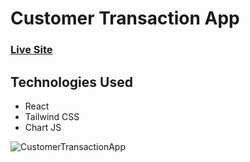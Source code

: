 # Customer Transaction App

### [Live Site](https://omart98.github.io/customer_transaction_app/)

## Technologies Used

- React
- Tailwind CSS
- Chart JS

![CustomerTransactionApp](https://github.com/user-attachments/assets/41e2ef0b-4261-4e21-8710-ee8a6e4b76c5)
